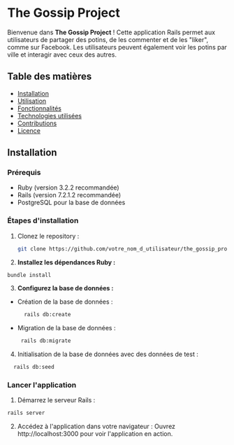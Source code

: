 # The Gossip Project

Bienvenue dans **The Gossip Project** ! Cette application Rails permet aux utilisateurs de partager des potins, de les commenter et de les "liker", comme sur Facebook. Les utilisateurs peuvent également voir les potins par ville et interagir avec ceux des autres.

## Table des matières
- [Installation](#installation)
- [Utilisation](#utilisation)
- [Fonctionnalités](#fonctionnalités)
- [Technologies utilisées](#technologies-utilisées)
- [Contributions](#contributions)
- [Licence](#licence)

## Installation

### Prérequis
- Ruby (version 3.2.2 recommandée)
- Rails (version 7.2.1.2 recommandée)
- PostgreSQL pour la base de données

### Étapes d'installation

1. Clonez le repository :
   ```bash
   git clone https://github.com/votre_nom_d_utilisateur/the_gossip_project.git

2. **Installez les dépendances Ruby :**
  ```bash
  bundle install
  ```

3. **Configurez la base de données :**

- Création de la base de données :

  ```bash
    rails db:create
  ```  
- Migration de la base de données :
  ```bash
   rails db:migrate
  ```
4. Initialisation de la base de données avec des données de test :
```bash
  rails db:seed
```
### Lancer l'application

1. Démarrez le serveur Rails :
```bash
rails server
```

2. Accédez à l'application dans votre navigateur : Ouvrez http://localhost:3000 pour voir l'application en action.

